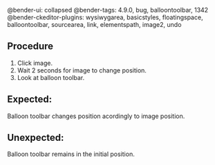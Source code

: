 @bender-ui: collapsed
@bender-tags: 4.9.0, bug, balloontoolbar, 1342
@bender-ckeditor-plugins: wysiwygarea, basicstyles, floatingspace, balloontoolbar, sourcearea, link, elementspath, image2, undo

## Procedure

1. Click image.
2. Wait 2 seconds for image to change position.
3. Look at balloon toolbar.

## Expected:

Balloon toolbar changes position acordingly to image position.

## Unexpected:

Balloon toolbar remains in the initial position.
